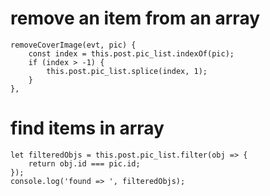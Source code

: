 # remove an item from an array
```
removeCoverImage(evt, pic) {
    const index = this.post.pic_list.indexOf(pic);
    if (index > -1) {
        this.post.pic_list.splice(index, 1);
    }
},
```
# find items in array
```
let filteredObjs = this.post.pic_list.filter(obj => {
    return obj.id === pic.id;
});
console.log('found => ', filteredObjs);
```
